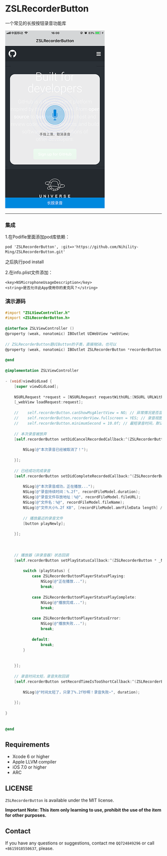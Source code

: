 # ZSLRecorderButton
一个常见的长按按钮录音功能库

![ZSLRecorderButton](s/IMG_2007.PNG)

---

### 集成

1.在Podifle里面添加pod库依赖：
```
pod 'ZSLRecorderButton', :git=>'https://github.com/Nihility-Ming/ZSLRecorderButton.git'
```

之后执行pod install

2.在info.plist文件添加：  
```
<key>NSMicrophoneUsageDescription</key>
<string>是否允许此App使用你的麦克风？</string>
```

### 演示源码
```Objective-C
#import "ZSLViewController.h"
#import <ZSLRecorderButton.h>

@interface ZSLViewController ()
@property (weak, nonatomic) IBOutlet UIWebView *webView;

// ZSLRecorderButton是UIButton的子类，直接拖SB。也可以
@property (weak, nonatomic) IBOutlet ZSLRecorderButton *recorderButton;

@end

@implementation ZSLViewController

- (void)viewDidLoad {
    [super viewDidLoad];
    
    NSURLRequest *request = [NSURLRequest requestWithURL:[NSURL URLWithString:@"https://www.github.com/"]];
    [_webView loadRequest:request];
    
    //    self.recorderButton.canShowMsgAlertView = NO; // 异常情况是否显示提示框（UIAlertView），默认是YES
    //    self.recorderButton.recorderView.fullscreen = YES; // 录音视图是否全屏，默认是NO
    //    self.recorderButton.minimumSecond = 10.0f; // 最短录音时间，默认2.0秒
    
    // 本次录音被放弃
    [self.recorderButton setDidCancelRecordedCallback:^(ZSLRecorderButton * _Nonnull button) {
        
        NSLog(@"本次录音已经被取消了！");
        
    }];
    
    // 已经成功完成录音
    [self.recorderButton setDidCompleteRecordedCallback:^(ZSLRecorderButton * _Nonnull button, ZSLRecordFileModel * _Nonnull recordFileModel){
        
        NSLog(@"本次录音成功，正在播放...");
        NSLog(@"录音持续时间：%.2f", recordFileModel.duration);
        NSLog(@"录音文件存放地址：%@", recordFileModel.fileURL);
        NSLog(@"文件名：%@", recordFileModel.fileName);
        NSLog(@"文件大小%.2f KB", [recordFileModel.amrFileData length] / 1024.0f);
        
        // 播放最近的录音文件
        [button playNewly];
        
    }];
    
    
    
    // 播放器（非录音器）状态回调
    [self.recorderButton setPlayStatusCallback:^(ZSLRecorderButton * _Nonnull button, ZSLRecorderButtonPlayerStatus playStatus, NSData * _Nonnull playData) {
        
        switch (playStatus) {
            case ZSLRecorderButtonPlayerStatusPlaying:
                NSLog(@"正在播放...");
                break;
                
            case ZSLRecorderButtonPlayerStatusPlayComplete:
                NSLog(@"播放完成...");
                break;
                
            case ZSLRecorderButtonPlayerStatusError:
                NSLog(@"播放失败...");
                break;
                
            default:
                break;
        }
        
        
    }];
    
    // 录音时间太短，录音失败回调
    [self.recorderButton setRecordTimeIsTooShortCallback:^(ZSLRecorderButton * _Nonnull button, NSTimeInterval duration) {
        
        NSLog(@"时间太短了，只录了%.2f秒啊！录音失败~", duration);
        
    }];
    
}


@end
```

## Requirements

* Xcode 6 or higher
* Apple LLVM compiler
* iOS 7.0 or higher
* ARC

## LICENSE

`ZSLRecorderButton` is available under the MIT license.

**Important Note: This item only learning to use, prohibit the use of the item for other purposes.**

## Contact

If you have any questions or suggestions, contact me `QQ724849296` or call `+8615918550637`, please.

